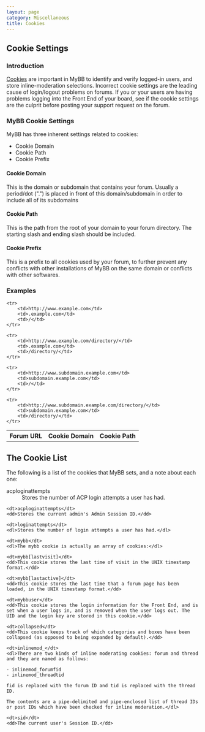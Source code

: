 ```yaml
---
layout: page
category: Miscellaneous
title: Cookies
---
```


## Cookie Settings

### Introduction

[Cookies](http://en.wikipedia.org/wiki/HTTP_cookie) are important in MyBB to identify and verify logged-in users, and store inline-moderation selections. Incorrect cookie settings are the leading cause of login/logout problems on forums. If you or your users are having problems logging into the Front End of your board, see if the cookie settings are the culprit before posting your support request on the forum.

### MyBB Cookie Settings

MyBB has three inherent settings related to cookies:

- Cookie Domain
- Cookie Path
- Cookie Prefix

#### Cookie Domain

This is the domain or subdomain that contains your forum. Usually a period/dot (".") is placed in front of this domain/subdomain in order to include all of its subdomains

#### Cookie Path

This is the path from the root of your domain to your forum directory. The starting slash and ending slash should be included.

#### Cookie Prefix

This is a prefix to all cookies used by your forum, to further prevent any conflicts with other installations of MyBB on the same domain or conflicts with other softwares.

### Examples

<table>
	<tr>
		<th>Forum URL</th>
		<th>Cookie Domain</th>
		<th>Cookie Path</th>
	</tr>

	<tr>
		<td>http://www.example.com</td>
		<td>.example.com</td>
		<td>/</td>
	</tr>

	<tr>
		<td>http://www.example.com/directory/</td>
		<td>.example.com</td>
		<td>/directory/</td>
	</tr>

	<tr>
		<td>http://www.subdomain.example.com</td>
		<td>subdomain.example.com</td>
		<td>/</td>
	</tr>

	<tr>
		<td>http://www.subdomain.example.com/directory/</td>
		<td>subdomain.example.com</td>
		<td>/directory/</td>
	</tr>
</table>

## The Cookie List

The following is a list of the cookies that MyBB sets, and a note about each one:

<dl>
	<dt>acploginattempts</dt>
	<dd>Stores the number of ACP login attempts a user has had.</dd>

	<dt>acploginattempts</dt>
	<dd>Stores the current admin's Admin Session ID.</dd>

	<dt>loginattempts</dt>
	<dl>Stores the number of login attempts a user has had.</dl>

	<dt>mybb</dt>
	<dl>The mybb cookie is actually an array of cookies:</dl>

	<dt>mybb[lastvisit]</dt>
	<dd>This cookie stores the last time of visit in the UNIX timestamp format.</dd>

	<dt>mybb[lastactive]</dt>
	<dd>This cookie stores the last time that a forum page has been loaded, in the UNIX timestamp format.</dd>

	<dt>mybbuser</dt>
	<dd>This cookie stores the login information for the Front End, and is set when a user logs in, and is removed when the user logs out. The UID and the login key are stored in this cookie.</dd>

	<dt>collapsed</dt>
	<dd>This cookie keeps track of which categories and boxes have been collapsed (as opposed to being expanded by default).</dd>

	<dt>inlinemod_</dt>
	<dl>There are two kinds of inline moderating cookies: forum and thread and they are named as follows:

	- inlinemod_forumfid
	- inlinemod_threadtid

	fid is replaced with the forum ID and tid is replaced with the thread ID.

	The contents are a pipe-delimited and pipe-enclosed list of thread IDs or post IDs which have been checked for inline moderation.</dl>

	<dt>sid</dt>
	<dd>The current user's Session ID.</dd>
</dl>